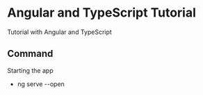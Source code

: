 # Angular and TypeScript Tutorial

Tutorial with Angular and TypeScript

## Command

Starting the app
* ng serve --open